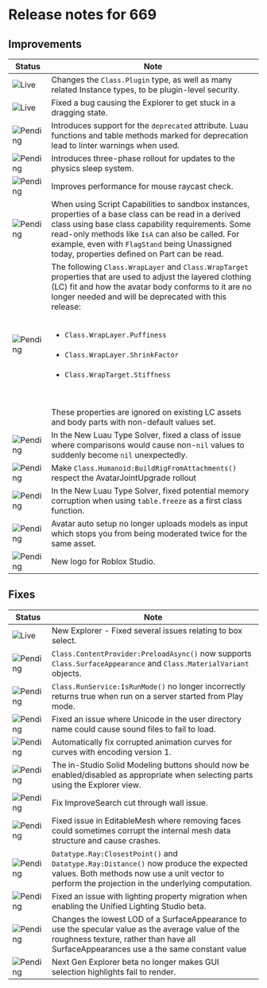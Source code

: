 # Release notes for 669

## Improvements

| Status | Note |
|--------|------|
| ![Live](https://img.shields.io/badge/Live-009E57?style=flat)  | Changes the <code>Class.Plugin</code> type, as well as many related Instance types, to be plugin-level security. |
| ![Live](https://img.shields.io/badge/Live-009E57?style=flat)  | Fixed a bug causing the Explorer to get stuck in a dragging state. |
| ![Pending](https://img.shields.io/badge/Pending-DEA517?style=flat)  | Introduces support for the <code>deprecated</code> attribute. Luau functions and table methods marked for deprecation lead to linter warnings when used. |
| ![Pending](https://img.shields.io/badge/Pending-DEA517?style=flat)  | Introduces three-phase rollout for updates to the physics sleep system. |
| ![Pending](https://img.shields.io/badge/Pending-DEA517?style=flat)  | Improves performance for mouse raycast check. |
| ![Pending](https://img.shields.io/badge/Pending-DEA517?style=flat)  | When using Script Capabilities to sandbox instances, properties of a base class can be read in a derived class using base class capability requirements. Some read-only methods like <code>IsA</code> can also be called. For example, even with <code>FlagStand</code> being Unassigned today, properties defined on Part can be read. |
| ![Pending](https://img.shields.io/badge/Pending-DEA517?style=flat)  | The following <code>Class.WrapLayer</code> and <code>Class.WrapTarget</code> properties that are used to adjust the layered clothing (LC) fit and how the avatar body conforms to it are no longer needed and will be deprecated with this release:<br><ul><br><li><code>Class.WrapLayer.Puffiness</code></li><br><li><code>Class.WrapLayer.ShrinkFactor</code></li><br><li><code>Class.WrapTarget.Stiffness</code></li><br></ul><br>These properties are ignored on existing LC assets and body parts with non-default values set. |
| ![Pending](https://img.shields.io/badge/Pending-DEA517?style=flat)  | In the New Luau Type Solver, fixed a class of issue where comparisons would cause non-<code>nil</code> values to suddenly become <code>nil</code> unexpectedly. |
| ![Pending](https://img.shields.io/badge/Pending-DEA517?style=flat)  | Make <code>Class.Humanoid:BuildRigFromAttachments()</code> respect the AvatarJointUpgrade rollout |
| ![Pending](https://img.shields.io/badge/Pending-DEA517?style=flat)  | In the New Luau Type Solver, fixed potential memory corruption when using <code>table.freeze</code> as a first class function. |
| ![Pending](https://img.shields.io/badge/Pending-DEA517?style=flat)  | Avatar auto setup no longer uploads models as input which stops you from being moderated twice for the same asset. |
| ![Pending](https://img.shields.io/badge/Pending-DEA517?style=flat)  | New logo for Roblox Studio. |
## Fixes

| Status | Note |
|--------|------|
| ![Live](https://img.shields.io/badge/Live-009E57?style=flat)  | New Explorer - Fixed several issues relating to box select. |
| ![Pending](https://img.shields.io/badge/Pending-DEA517?style=flat)  | <code>Class.ContentProvider:PreloadAsync()</code> now supports <code>Class.SurfaceAppearance</code> and <code>Class.MaterialVariant</code> objects. |
| ![Pending](https://img.shields.io/badge/Pending-DEA517?style=flat)  | <code>Class.RunService:IsRunMode()</code> no longer incorrectly returns true when run on a server started from Play mode. |
| ![Pending](https://img.shields.io/badge/Pending-DEA517?style=flat)  | Fixed an issue where Unicode in the user directory name could cause sound files to fail to load. |
| ![Pending](https://img.shields.io/badge/Pending-DEA517?style=flat)  | Automatically fix corrupted animation curves for curves with encoding version 1. |
| ![Pending](https://img.shields.io/badge/Pending-DEA517?style=flat)  | The in-Studio Solid Modeling buttons should now be enabled/disabled as appropriate when selecting parts using the Explorer view. |
| ![Pending](https://img.shields.io/badge/Pending-DEA517?style=flat)  | Fix ImproveSearch cut through wall issue. |
| ![Pending](https://img.shields.io/badge/Pending-DEA517?style=flat)  | Fixed issue in EditableMesh where removing faces could sometimes corrupt the internal mesh data structure and cause crashes. |
| ![Pending](https://img.shields.io/badge/Pending-DEA517?style=flat)  | <code>Datatype.Ray:ClosestPoint()</code> and <code>Datatype.Ray:Distance()</code> now produce the expected values. Both methods now use a unit vector to perform the projection in the underlying computation. |
| ![Pending](https://img.shields.io/badge/Pending-DEA517?style=flat)  | Fixed an issue with lighting property migration when enabling the Unified Lighting Studio beta. |
| ![Pending](https://img.shields.io/badge/Pending-DEA517?style=flat)  | Changes the lowest LOD of a SurfaceAppearance to use the specular value as the average value of the roughness texture, rather than have all SurfaceAppearances use a the same constant value |
| ![Pending](https://img.shields.io/badge/Pending-DEA517?style=flat)  | Next Gen Explorer beta no longer makes GUI selection highlights fail to render. |
